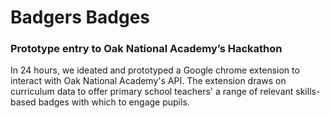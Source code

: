 # Badgers Badges

### Prototype entry to Oak National Academy’s Hackathon

In 24 hours, we ideated and prototyped a Google chrome extension to interact with Oak National Academy's API. The extension draws on curriculum data to offer primary school teachers' a range of relevant skills-based badges with which to engage pupils.
